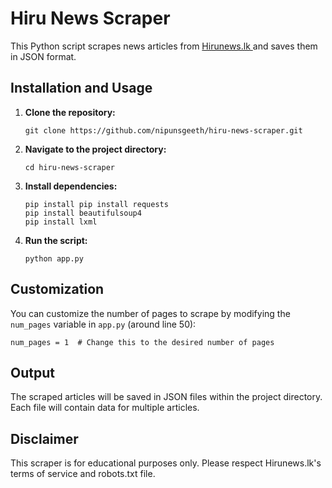 
  <h1>Hiru News Scraper</h1>

  <p>This Python script scrapes news articles from <a href="https://hirunews.lk"> Hirunews.lk </a> and saves them in JSON format.</p>

  <h2>Installation and Usage</h2>

  <ol>
    <li><strong>Clone the repository:</strong></li>
      <pre><code>git clone https://github.com/nipunsgeeth/hiru-news-scraper.git</code></pre>
    <li><strong>Navigate to the project directory:</strong></li>
      <pre><code>cd hiru-news-scraper</code></pre>
    <li><strong>Install dependencies:</strong></li>
      <pre><code>pip install pip install requests
pip install beautifulsoup4
pip install lxml
</code></pre>
    <li><strong>Run the script:</strong></li>
      <pre><code>python app.py</code></pre>
  </ol>

  <h2>Customization</h2>

  <p>You can customize the number of pages to scrape by modifying the <code>num_pages</code> variable in <code>app.py</code> (around line 50):</p>

  <pre><code>num_pages = 1  # Change this to the desired number of pages</code></pre>

  <h2>Output</h2>

  <p>The scraped articles will be saved in JSON files within the project directory. Each file will contain data for multiple articles.</p>

  <h2>Disclaimer</h2>

  <p>This scraper is for educational purposes only. Please respect Hirunews.lk's terms of service and robots.txt file.</p>
</body>
</html>




